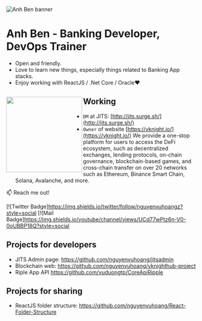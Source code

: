 ![Anh Ben banner](https://i.ibb.co/WBhqqpx/Cover.png)

# Anh Ben - Banking Developer, DevOps Trainer

- Open and friendly.
- Love to learn new things, especially things related to Banking App stacks.
- Enjoy working with ReactJS / .Net Core / Oracle❤

## Working <a href="https://github.com/nguyenvuhoang"><img align="left" width="auto" height="200" src="https://i.ibb.co/bvbHW4z/4884785.jpg"></a>

- `DM` at JITS: [http://jits.surge.sh/](http://jits.surge.sh/)
- `Owner` of website [https://vknight.io/](https://vknight.io/) We provide a one-stop platform for users to access the DeFi ecosystem, such as decentralized exchanges, lending protocols, on-chain governance, blockchain-based games, and cross-chain transfer on over 20 networks such as Ethereum, Binance Smart Chain, Solana, Avalanche, and more.

:mailbox: Reach me out!

[![Twitter Badge]https://img.shields.io/twitter/follow/nguyenvuhoangz?style=social [![Mail Badge]https://img.shields.io/youtube/channel/views/UCd77wPtz6n-V0-0oUBBP18Q?style=social


## Projects for developers

- JITS Admin page: https://github.com/nguyenvuhoang/jitsadmin
- Blockchain web: https://github.com/nguyenvuhoang/vknighthub-project
- Riple App API https://github.com/vuduongtp/CoreApiRipple

## Projects for sharing

- ReactJS folder structure: https://github.com/nguyenvuhoang/React-Folder-Structure
